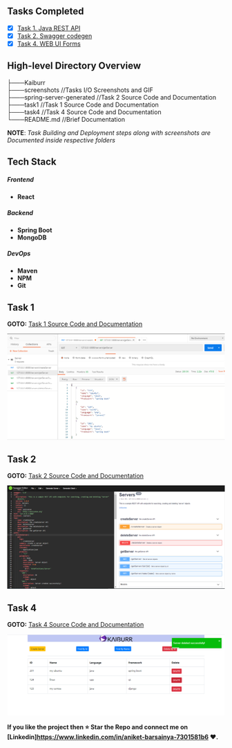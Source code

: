 

## Tasks Completed

- [x] [Task 1. Java REST API](/task1)
- [x] [Task 2. Swagger codegen](/spring-server-generated)
- [x] [Task 4. WEB UI Forms](/task4)

## High-level Directory Overview


├───Kaiburr <br/>
    ├───screenshots	//Tasks I/O Screenshots and GIF <br/>
    ├───spring-server-generated //Task 2 Source Code and Documentation <br/>
    ├───task1	//Task 1 Source Code and Documentation <br/>
    ├───task4	//Task 4 Source Code and Documentation <br/>
    └───README.md	//Brief Documentation

**NOTE**: *Task Building and Deployment steps along with screenshots are Documented inside respective folders*





## Tech Stack

##### Frontend

- **React**

##### Backend
- **Spring Boot**
- **MongoDB**

##### DevOps
- **Maven**
- **NPM**
- **Git**


## Task 1

**GOTO:**	[Task 1 Source Code and Documentation](/task1)

![GetAllServ](/screenshots/getAllServerPostManIO.PNG)

## Task 2

**GOTO:**	[Task 2 Source Code and Documentation](/spring-server-generated)

![SwaggerUi](/screenshots/task2SwaggerDoc.PNG)



## Task 4

**GOTO:**	[Task 4 Source Code and Documentation](/task4)

![WebUiForms](/screenshots/task4WebUIForm.PNG)

**If you like the project then :star: Star the Repo and connect me on [Linkedin]https://www.linkedin.com/in/aniket-barsainya-7301581b6 :heart:.**
